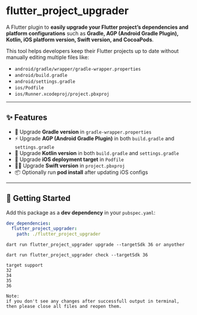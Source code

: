 # flutter_project_upgrader

A Flutter plugin to **easily upgrade your Flutter project’s dependencies and platform configurations** such as **Gradle, AGP (Android Gradle Plugin), Kotlin, iOS platform version, Swift version, and CocoaPods**.

This tool helps developers keep their Flutter projects up to date without manually editing multiple files like:

- `android/gradle/wrapper/gradle-wrapper.properties`
- `android/build.gradle`
- `android/settings.gradle`
- `ios/Podfile`
- `ios/Runner.xcodeproj/project.pbxproj`

---

## ✨ Features
- 🔧 Upgrade **Gradle version** in `gradle-wrapper.properties`
- ⚡ Upgrade **AGP (Android Gradle Plugin)** in both `build.gradle` and `settings.gradle`
- 📌 Upgrade **Kotlin version** in both `build.gradle` and `settings.gradle`
- 🍏 Upgrade **iOS deployment target** in `Podfile`
- 🧑‍💻 Upgrade **Swift version** in `project.pbxproj`
- 📦 Optionally run **pod install** after updating iOS configs

---

## 🚀 Getting Started

Add this package as a **dev dependency** in your `pubspec.yaml`:

```yaml
dev_dependencies:
  flutter_project_upgrader:
    path: ./flutter_project_upgrader

```

```usage
dart run flutter_project_upgrader upgrade --targetSdk 36 or anyother

dart run flutter_project_upgrader check --targetSdk 36 

target support
32
34
35
36
```

```
Note: 
if you don't see any changes after successfull output in terminal, then please close all files and reopen them.
```
